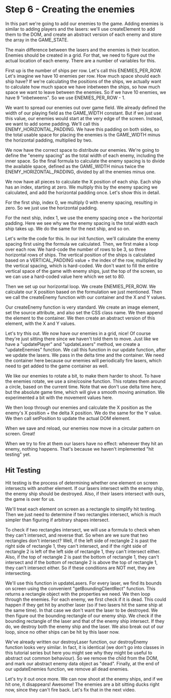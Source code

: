 # Step 6 - Creating the enemies

In this part we're going to add our enemies to the game. Adding enemies is similar to adding players and the lasers: we'll use createElement to add them to the DOM, and create an abstract version of each enemy and store the array in the GAME_STATE.

The main difference between the lasers and the enemies is their location. Enemies should be created in a grid. For that, we need to figure out the actual location of each enemy. There are a number of variables for this.

First up is the number of ships per row. Let's call this ENEMIES_PER_ROW. Let's imagine we have 10 enemies per row. How much space should each ship have? If we're calculating the positions of the ships, we actually want to calculate how much space we have inbetween the ships, so how much space we want to leave between the enemies. So if we have 10 enemies, we have 9 "inbetweens". So we use ENEMIES_PER_ROW - 1.

We want to spread our enemies out over game field. We already defined the width of our playing field as the GAME_WIDTH constant. But if we just use this value, our enemies would start at the very edge of the screen. Instead, we want to add some padding. We'll call this ENEMY_HORIZONTAL_PADDING. We have this padding on both sides, so the total usable space for placing the enemies is the GAME_WIDTH minus the horizontal padding, multiplied by two.

We now have the correct space to distribute our enemies. We're going to define the "enemy spacing" as the total width of each enemy, including the inner space. So the final formula to calculate the enemy spacing is to divide the available space, defined as the GAME_WIDTH minus twice the ENEMY_HORIZONTAL_PADDING, divided by all the enemies minus one.

We now have all pieces to calculate the X position of each ship. Each ship has an index, starting at zero. We multiply this by the enemy spacing we calculated, and add the horizontal padding once. Let's show this in detail.

For the first ship, index 0, we multiply 0 with enemy spacing, resulting in zero. So we just use the horizontal padding.

For the next ship, index 1, we use the enemy spacing once + the horizontal padding. Here we see why we the enemy spacing is the total width each ship takes up. We do the same for the next ship, and so on.

Let's write the code for this. In our init function, we'll calculate the enemy spacing first using the formula we calculated. Then, we first make a loop over each row. We hard-code the number of rows to be 3, so three horizontal rows of ships. The vertical position of the ships is calculated based on a VERTICAL_PADDING value + the index of the row, multiplied by the vertical spacing, which is hard-coded. We don't want to fill the entire vertical space of the game with enemy ships, just the top of the screen, so we can use a hard-coded value here which we set to 80.

Then we set up our horizontal loop. We create ENEMIES_PER_ROW. We calculate our X position based on the formulation we just mentioned. Then we call the createEnemy function with our container and the X and Y values.

Our createEnemy function is very standard. We create an image element, set the source attribute, and also set the CSS class name. We then append the element to the container. We then create an abstract version of this element, with the X and Y values.

Let's try this out. We now have our enemies in a grid, nice! Of course they're just sitting there since we haven't told them to move. Just like we have a "updatePlayer" and "updateLasers" method, we create a "updateEnemies" function. We call this function in our update function, after we update the lasers. We pass in the delta time and the container. We need the container here because our enemies will periodically fire lasers, which need to get added to the game container as well.

We like our enemies to rotate a bit, to make them harder to shoot. To have the enemies rotate, we use a sine/cosine function. This rotates them around a circle, based on the current time. Note that we don't use delta time here, but the absolute game time, which will give a smooth moving animation. We experimented a bit with the movement values here.

We then loop through our enemies and calculate the X position as the enemy's X position + the delta X position. We do the same for the Y value. We then call setPosition to update the actual DOM element.

When we save and reload, our enemies now move in a circular pattern on screen. Great!

When we try to fire at them our lasers have no effect: whenever they hit an enemy, nothing happens. That's because we haven't implemented "hit testing" yet.

## Hit Testing

Hit testing is the process of determining whether one element on screen intersects with another element. If our lasers intersect with the enemy ship, the enemy ship should be destroyed. Also, if their lasers intersect with ours, the game is over for us.

We'll treat each element on screen as a rectangle to simplify hit testing. Then we just need to determine if two rectangles intersect, which is much simpler than figuring if arbitrary shapes intersect.

To check if two rectangles intersect, we will use a formula to check when they can't intersect, and reverse that. So when are we sure that two rectangles don't intersect? Well, if the left side of rectangle 2 is past the right side of rectangle 1, they can't intersect, and if the right side of rectangle 2 is left of the left side of rectangle 1, they can't intersect either. Also, if the top of rectangle 2 is past the bottom of rectangle 1, they can't intersect and if the bottom of rectangle 2 is above the top of rectangle 1, they can't intersect either. So if these conditions are NOT met, they are intersecting.

We'll use this function in updateLasers. For every laser, we find its bounds on screen using the convenient "getBoundingClientRect" function. This returns a rectangle object with the properties we need. We then loop through the enemies. For each enemy, we first check if it is dead. This could happen if they get hit by another laser (so if two lasers hit the same ship at the same time). In that case we don't want the laser to be destroyed. We then figure out the bounding rectangle of our enemy ship. We check if the bounding rectangle of the laser and that of the enemy ship intersect. If they do, we destroy both the enemy ship and the laser. We also break out of our loop, since no other ships can be hit by this laser now.

We've already written our destroyLaser function, our destroyEnemy function looks very similar. In fact, it is identical (we don't go into classes in this tutorial series but here you might see why they might be useful to abstract out common behaviour). So we remove the child from the DOM, and mark our abstract enemy data object as "dead". Finally, at the end of our updateEnemies function, we remove all dead enemies.

Let's try it out once more. We can now shoot at the enemy ships, and if we hit one, it disappears! Awesome! The enemies are a bit sitting ducks right now, since they can't fire back. Let's fix that in the next video.
